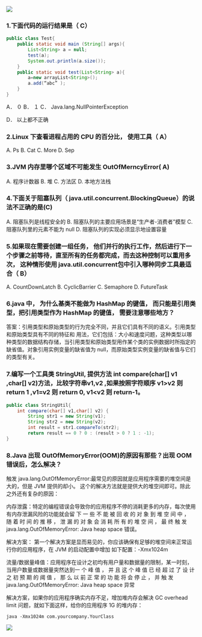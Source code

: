 ![](https://gitee.com/duchaochen/pythonnote/raw/master/img/面试题题封面-new.png)

### 1.下面代码的运行结果是（ C）  

```java
public class Test{
	public static void main (String[] args){
		List<String> a = null;
		test(a);
		System.out.println(a.size());
	}
	public static void test(List<String> a){
		a=new arrayList<String>();
		a.add(“abc” );
	}
}
```

A． ０
B． １
C． Java.lang.NullPointerException  

D． 以上都不正确  

### 2.Linux 下查看进程占用的 CPU 的百分比， 使用工具（ A）  

A. Ps
B. Cat
C. More
D. Sep  

### 3.JVM 内存里哪个区域不可能发生 OutOfMerncyError( A)  

A. 程序计数器
B. 堆
C. 方法区
D. 本地方法栈  



### 4.下面关于阻塞队列（ java.util.concurrent.BlockingQueue）的说法不正确的是(C)  

A. 阻塞队列是线程安全的
B. 阻塞队列的主要应用场景是“生产者-消费者”模型
C. 阻塞队列里的元素不能为 null
D. 阻塞队列的实现必须显示地设置容量  



### 5.如果现在需要创建一组任务， 他们并行的执行工作，然后进行下一个步骤之前等待，直至所有的任务都完成，而去这种控制可以重用多次， 这种情形使用 java.util.concurrent包中引入哪种同步工具最适合（ B） 

A. CountDownLatch
B. CyclicBarrier
C. Semaphore
D. FutureTask  



### 6.java 中， 为什么基类不能做为 HashMap 的键值， 而只能是引用类型，把引用类型作为 HashMap 的键值， 需要注意哪些地方？

答案：引用类型和原始类型的行为完全不同，并且它们具有不同的语义。引用类型和原始类型具有不同的特征和
用法，它们包括：大小和速度问题，这种类型以哪种类型的数据结构存储，当引用类型和原始类型用作某个类的实例数据时所指定的缺省值。对象引用实例变量的缺省值为 null，而原始类型实例变量的缺省值与它们的类型有关。    



### 7.编写一个工具类 StringUtil, 提供方法 int compare(char[] v1 ,char[] v2)方法，比较字符串v1,v2 ,如果按照字符顺序 v1>v2 则 return 1 ,v1=v2 则 return 0, v1<v2 则 return-1。  

```java
public class StringUtil{
	int compare(char[] v1,char[] v2) {
		String str1 = new String(v1);
		String str2 = new String(v2);
		int result = str1.compareTo(str2);
		return result == 0 ? 0 : (result > 0 ? 1 : -1);
}
```

### 8.Java 出现 OutOfMemoryError(OOM)的原因有那些？出现 OOM 错误后，怎么解决？  

触发 java.lang.OutOfMemoryError:最常见的原因就是应用程序需要的堆空间是大的，但是 JVM 提供的却小。
这个的解决方法就是提供大的堆空间即可。除此之外还有复杂的原因：

内存泄露：特定的编程错误会导致你的应用程序不停的消耗更多的内存，每次使用有内存泄漏风险的功能就会留
下 一 些 不 能 被 回 收 的 对 象 到 堆 空 间 中 ， 随 着 时 间 的 推 移 ， 泄 漏 的 对 象 会 消 耗 所 有 的 堆 空 间 ， 最 终 触 发java.lang.OutOfMemoryError: Java heap space 错误。  

解决方案：
第一个解决方案是显而易见的，你应该确保有足够的堆空间来正常运行你的应用程序，在 JVM 的启动配置中增加
如下配置：-Xmx1024m

流量/数据量峰值：应用程序在设计之初均有用户量和数据量的限制，某一时刻，当用户数量或数据量突然达到一
个 峰 值 ， 并 且 这 个 峰 值 已 经 超 过 了 设 计 之 初 预 期 的 阈 值 ， 那 么 以 前 正 常 的 功 能 将 会 停 止 ， 并 触 发  java.lang.OutOfMemoryError: Java heap space 异常

解决方案，如果你的应用程序确实内存不足，增加堆内存会解决 GC overhead limit 问题，就如下面这样，给你的应用程序 1G 的堆内存：

```shell
java -Xmx1024m com.yourcompany.YourClass  
```

![](https://gitee.com/duchaochen/pythonnote/raw/master/img/面试题题封面-new.png)